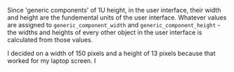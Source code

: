 Since 'generic components' of 1U height, in the user interface, their width and
height are the fundemental units of the user interface. Whatever values are assigned
to `generic_component_width` and `generic_component_height` - the widths and heights of
every other object in the user interface is calculated from those values. 

I decided on a width of 150 pixels and a height of 13 pixels because that worked for my
laptop screen. I 
